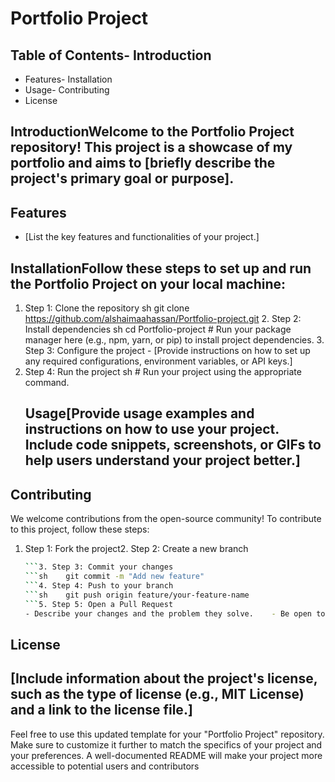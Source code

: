 # Portfolio Project
## Table of Contents- Introduction
- Features- Installation
- Usage- Contributing
- License
## IntroductionWelcome to the Portfolio Project repository! This project is a showcase of my portfolio and aims to [briefly describe the project's primary goal or purpose].
## Features
- [List the key features and functionalities of your project.]
## InstallationFollow these steps to set up and run the Portfolio Project on your local machine:
1. Step 1: Clone the repository
    sh    git clone https://github.com/alshaimaahassan/Portfolio-project.git
    2. Step 2: Install dependencies    sh
    cd Portfolio-project    # Run your package manager here (e.g., npm, yarn, or pip) to install project dependencies.
    3. Step 3: Configure the project    - [Provide instructions on how to set up any required configurations, environment variables, or API keys.]
4. Step 4: Run the project
    sh    # Run your project using the appropriate command.
    ## Usage[Provide usage examples and instructions on how to use your project. Include code snippets, screenshots, or GIFs to help users understand your project better.]
## Contributing
We welcome contributions from the open-source community! To contribute to this project, follow these steps:
1. Step 1: Fork the project2. Step 2: Create a new branch
    ```sh    git checkout -b feature/your-feature-name
    ```3. Step 3: Commit your changes
    ```sh    git commit -m "Add new feature"
    ```4. Step 4: Push to your branch
    ```sh    git push origin feature/your-feature-name
    ```5. Step 5: Open a Pull Request
    - Describe your changes and the problem they solve.    - Be open to feedback and be prepared to make necessary updates.
## License
[Include information about the project's license, such as the type of license (e.g., MIT License) and a link to the license file.]
---
Feel free to use this updated template for your "Portfolio Project" repository. Make sure to customize it further to match the specifics of your project and your preferences. A well-documented README will make your project more accessible to potential users and contributors
